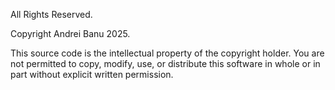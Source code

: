 All Rights Reserved.

Copyright Andrei Banu 2025.

This source code is the intellectual property of the copyright holder. 
You are not permitted to copy, modify, use, or distribute this software 
in whole or in part without explicit written permission.
